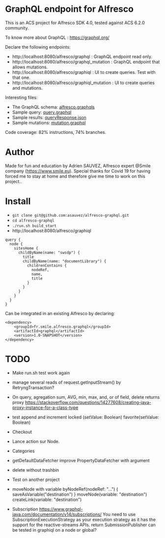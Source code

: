# GraphQL endpoint for Alfresco

This is an ACS project for Alfresco SDK 4.0, tested against ACS 6.2.0 community.

To know more about GraphQL : https://graphql.org/

Declare the following endpoints:
- http://localhost:8080/alfresco/graphql : GraphQL endpoint read only.
- http://localhost:8080/alfresco/graphql_mutation : GraphQL endpoint that allows mutations.
- http://localhost:8080/alfresco/graphiql : UI to create queries. Test with that one.
- http://localhost:8080/alfresco/graphiql_mutation : UI to create queries and mutations.

Interesting files:
- The GraphQL schema:  [alfresco.graphqls](src/main/resources/alfresco/module/graphql/alfresco.graphqls)
- Sample query: [query.graphql](src/test/resources/query.graphql)
- Sample results: [queryResponse.json](src/test/resources/queryResponse.json)
- Sample mutations: [mutation.graphql](src/test/resources/mutation.graphql)

Code coverage: 82% instructions, 74% branches.

# Author

Made for fun and education by Adrien SAUVEZ, Alfresco expert @Smile company (https://www.smile.eu).
Special thanks for Covid 19 for having forced me to stay at home and therefore give me time to work on this project..

# Install

- `git clone git@github.com:asauvez/alfresco-graphql.git`
- `cd alfresco-graphql`
- `./run.sh build_start`
- http://localhost:8080/alfresco/graphiql
```
query {
  node {
    sitesHome {
      childByName(name: "swsdp") {
        title
        childByName(name: "documentLibrary") {
          childrenContains {
            nodeRef,
            name,
            title
          }
        }
      }
    }
  }
}
```

Can be integrated in an existing Alfresco by declaring:
```
<dependency>
	<groupId>fr.smile.alfresco.graphql</groupId>
	<artifactId>graphql</artifactId>
	<version>1.0-SNAPSHOT</version>
</dependency>
```



# TODO
- Make run.sh test work again

- manage several reads of request.getInputStream() by RetryngTransaction?

- On query, agregation sum, AVG, min, max, and, or of field, delete
	returns proxy
	https://stackoverflow.com/questions/14277608/creating-java-proxy-instance-for-a-class-type


- test append and increment
locked (setValue: Boolean)
favorite(setValue: Boolean)
	
- Checkout
- Lance action sur Node. 
- Categories

- getDefaultDataFetcher
	improve PropertyDataFetcher with argument

- delete without trashbin
- Test on another project
- moveNode with variable
	byNodeRef(nodeRef: "...") { saveAsVariable("destination") }
	moveNode(variable: "destination")
	createLink(variable: "destination")	
- Subscription
	https://www.graphql-java.com/documentation/v14/subscriptions/
		You need to use SubscriptionExecutionStrategy as your execution strategy as it has the support for the reactive-streams APIs.
	return SubmissionPublisher
	can be tested in graphiql
	on a node or global?

